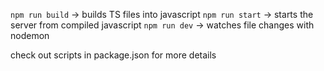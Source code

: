 `npm run build` -> builds TS files into javascript
`npm run start` -> starts the server from compiled javascript
`npm run dev` -> watches file changes with nodemon

check out scripts in package.json for more details